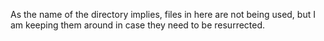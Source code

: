 As the name of the directory implies, files in here
are not being used, but I am keeping them around in case
they need to be resurrected.
